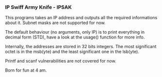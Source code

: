 ### IP Swiff Army Knife - IPSAK
This programs takes an IP address and outputs all the required informations about it.
Subnet masks are not supported for now.

The default behaviour (no arguments, only IP) is to print everything in decimal form (STD),
have a look at the usage() function for more info.

Internally, the addresses are stored in 32 bits integers.
The most significant octet is in the msb(yte) and the least significant one in the lsb(yte).

Printf and scanf vulnerabilities are not covered for now.

Born for fun at 4 am.